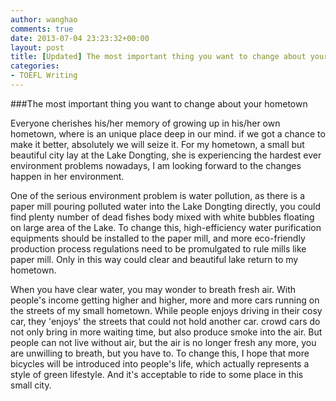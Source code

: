 ```yaml
---
author: wanghao
comments: true
date: 2013-07-04 23:23:32+00:00
layout: post
title: [Updated] The most important thing you want to change about your hometown
categories:
- TOEFL Writing
---
```


###The most important thing you want to change about your hometown

Everyone cherishes his/her memory of growing up in his/her own hometown, where is an unique place deep in our mind. if we got a chance to make it better, absolutely we will seize it. For my hometown, a small but beautiful city lay at the Lake Dongting, she is experiencing the hardest ever environment problems nowadays, I am looking forward to the changes happen in her environment.

One of the serious environment problem is water pollution, as there is a paper mill pouring polluted water into the Lake Dongting directly, you could find plenty number of dead fishes body mixed with white bubbles floating on large area of the Lake. To change this, high-efficiency water purification equipments should be installed to the paper mill, and more eco-friendly production process regulations need to be promulgated to rule mills like paper mill. Only in this way could clear and beautiful lake return to my hometown.

When you have clear water, you may wonder to breath fresh air. With people's income getting higher and higher, more and more cars running on the streets of my small hometown. While people enjoys driving in their cosy car, they 'enjoys' the streets that could not hold another car. crowd cars do not only bring in more waiting time, but also produce smoke into the air. But people can not live without air, but the air is no longer fresh any more, you are unwilling to breath, but you have to. To change this, I hope that more bicycles will be introduced into people's life, which actually represents a style of green lifestyle. And it's acceptable to ride to some place in this small city. 

